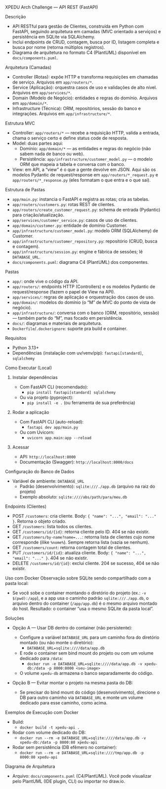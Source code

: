 XPEDU Arch Challenge — API REST (FastAPI)

Descrição
- API RESTful para gestão de Clientes, construída em Python com FastAPI, seguindo arquitetura em camadas (MVC orientado a serviços) e persistência em SQLite via SQLAlchemy.
- Inclui endpoints de CRUD, contagem, busca por ID, listagem completa e busca por nome (retorna múltiplos registros).
- Diagrama de arquitetura no formato C4 (PlantUML) disponível em `docs/components.puml`.

Arquitetura (Camadas)
- Controller (Rotas): expõe HTTP e transforma requisições em chamadas de serviço. Arquivos em `app/routers/*`.
- Service (Aplicação): orquestra casos de uso e validações de alto nível. Arquivos em `app/services/*`.
- Domain (Modelo de Negócio): entidades e regras do domínio. Arquivos em `app/domain/*`.
- Infrastructure (Técnica): ORM, repositórios, sessão do banco e integrações. Arquivos em `app/infrastructure/*`.

Estrutura MVC
- Controller: `app/routers/*` — recebe a requisição HTTP, valida a entrada, chama o serviço certo e define status code de resposta.
- Model: duas partes aqui:
  - Domínio: `app/domain/*` — as entidades e regras do negócio (não sabem nada de banco ou web).
  - Persistência: `app/infrastructure/customer_model.py` — o modelo ORM que mapeia a tabela e conversa com o banco.
- View: em API, a “view” é o que a gente devolve em JSON. Aqui são os modelos Pydantic de request/response em `app/routers/*_request.py` e `app/routers/*_response.py` (eles formatam o que entra e o que sai).

Estrutura de Pastas
- `app/main.py`: instancia o FastAPI e registra as rotas; cria as tabelas.
- `app/routers/customers.py`: rotas REST de clientes.
- `app/routers/create_customer_request.py`: schema de entrada (Pydantic) para criação/atualização.
- `app/services/customer_service.py`: casos de uso de clientes.
- `app/domain/customer.py`: entidade de domínio Customer.
- `app/infrastructure/customer_model.py`: modelo ORM (SQLAlchemy) de Customer.
- `app/infrastructure/customer_repository.py`: repositório (CRUD, busca e contagem).
- `app/infrastructure/session.py`: engine e fábrica de sessões; lê `DATABASE_URL`.
- `docs/components.puml`: diagrama C4 (PlantUML) dos componentes.

Pastas
- `app/`: onde vive o código da API.
- `app/routers/`: endpoints HTTP (Controllers) e os modelos Pydantic de request/response (fazem o papel de View na API).
- `app/services/`: regras de aplicação e orquestração dos casos de uso.
- `app/domain/`: modelos do domínio (o “M” de MVC do ponto de vista de negócio).
- `app/infrastructure/`: conversa com o banco (ORM, repositório, sessão) — também parte do “M”, mas focado em persistência.
- `docs/`: diagramas e materiais de arquitetura.
- `Dockerfile`/`.dockerignore`: suporte pra build e container.

Requisitos
- Python 3.13+
- Dependências (instalação com uv/venv/pip): `fastapi[standard]`, `sqlalchemy`

Como Executar (Local)
1) Instalar dependências
   - Com FastAPI CLI (recomendado):
     - `pip install fastapi[standard] sqlalchemy`
   - Ou via projeto (pyproject):
     - `pip install -e .` (ou ferramenta de sua preferência)

2) Rodar a aplicação
   - Com FastAPI CLI (auto-reload):
     - `fastapi dev app/main.py`
   - Ou com Uvicorn:
     - `uvicorn app.main:app --reload`

3) Acessar
   - API: `http://localhost:8000`
   - Documentação (Swagger): `http://localhost:8000/docs`

Configuração do Banco de Dados
- Variável de ambiente: `DATABASE_URL`
  - Padrão (desenvolvimento): `sqlite:///./app.db` (arquivo na raiz do projeto)
  - Exemplo absoluto: `sqlite:////abs/path/para/meu.db`

Endpoints (Clientes)
- POST `/customers`: cria cliente. Body: `{ "name": "...", "email": "..." }`. Retorna o objeto criado.
- GET `/customers`: lista todos os clientes.
- GET `/customers/id/{id}`: retorna cliente pelo ID. 404 se não existir.
- GET `/customers/by-name?name=...`: retorna lista de clientes cujo nome corresponde (ilike `%nome%`). Sempre retorna lista (vazia se nenhum).
- GET `/customers/count`: retorna contagem total de clientes.
- PUT `/customers/id/{id}`: atualiza cliente. Body: `{ "name": "...", "email": "..." }`. 404 se não existir.
- DELETE `/customers/id/{id}`: exclui cliente. 204 se sucesso, 404 se não existir.

Uso com Docker
Observação sobre SQLite sendo compartilhado com a pasta local:
- Se você sobe o container montando o diretório do projeto (ex.: `-v $(pwd):/app`), e a app usa o caminho padrão `sqlite:///./app.db`, o arquivo dentro do container (`/app/app.db`) é o mesmo arquivo montado do host. Resultado: o container “usa o mesmo SQLite da pasta local”.

Soluções
- Opção A — Usar DB dentro do container (não persistente):
  - Configure a variável `DATABASE_URL` para um caminho fora do diretório montado (ou não monte o diretório):
    - `DATABASE_URL=sqlite:////data/app.db`
  - E rode o container sem bind mount do projeto ou com um volume dedicado para `/data`:
    - `docker run -e DATABASE_URL=sqlite:////data/app.db -v xpedu-db:/data -p 8000:8000 <seu-image>`
  - O volume `xpedu-db` armazena o banco separadamente do código.

- Opção B — Evitar montar o projeto na mesma pasta do DB:
  - Se precisar do bind mount do código (desenvolvimento), direcione o DB para outro caminho via `DATABASE_URL` e monte um volume dedicado para esse caminho, como acima.

Exemplos de Execução com Docker
- Build:
  - `docker build -t xpedu-api .`
- Rodar com volume dedicado do DB:
  - `docker run --rm -e DATABASE_URL=sqlite:////data/app.db -v xpedu-db:/data -p 8000:80 xpedu-api`
- Rodar sem persistência (DB efêmero no container):
  - `docker run --rm -e DATABASE_URL=sqlite:////tmp/app.db -p 8000:80 xpedu-api`

Diagrama de Arquitetura
- Arquivo: `docs/components.puml` (C4/PlantUML). Você pode visualizar pelo PlantUML (IDE plugin, CLI) ou importar no draw.io.
